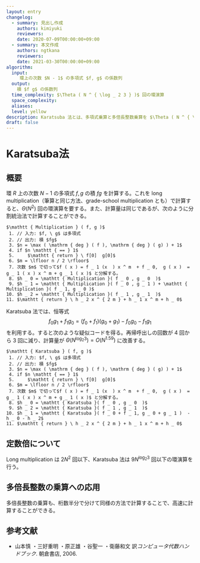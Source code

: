 ```yaml
---
layout: entry
changelog:
  - summary: 見出し作成
    authors: kimiyuki
    reviewers:
    date: 2020-07-09T00:00:00+09:00
  - summary: 本文作成
    authors: ngtkana
    reviewers:
    date: 2021-03-30T00:00:00+09:00
algorithm:
  input:
     環上の次数 $N - 1$ の多項式 $f, g$ の係数列
  output:
    積 $f g$ の係数列
  time_complexity: $\Theta ( N ^ { \log _ 2 3 } )$ 回の環演算
  space_complexity:
  aliases:
  level: yellow
description: Karatsuba 法とは、多項式乗算と多倍長整数乗算を $\Theta ( N ^ { \log _ 2 3} )$ 回の環演算で行なうアルゴリズムである。
draft: false
---
```



# Karatsuba法

## 概要

環 $R$ 上の次数 $N - 1$ の多項式 $f, g$ の積 $f g$ を計算する。これを long multiplication（筆算と同じ方法、grade-school multiplication とも）で計算すると、$\Theta ( N ^ 2 )$ 回の環演算を要する。また、計算量は同じであるが、次のように分割統治法で計算することができる。

```plaintext-katex
$\mathtt { Multiplication } ( f, g )$
 1. // 入力: $f, \ g$ は多項式
 2. // 出力: 積 $fg$
 3. $n = \max ( \mathrm { deg } ( f ), \mathrm { deg } ( g) ) + 1$
 4. if $n \mathtt { == } 1$
 5.     $\mathtt { return } \ f[0]  g[0]$
 6. $m = \lfloor n / 2 \rfloor$
 7. 次数 $m$ で切って$f ( x ) = f _ 1 (x  ) x ^ m  + f _ 0,  g ( x )  = g _ 1 ( x ) x ^ m + g _ 1 ( x )$ と分解する。
 8. $h _ 0 = \mathtt { Multiplication }( f _ 0 , g _ 0  )$
 9. $h _ 1 = \mathtt { Multiplication }( f _ 0 , g _ 1 ) + \mathtt { Multiplication }( f _ 1, g _ 0 )$
10. $h _ 2 = \mathtt { Multiplication }( f _ 1 , g _ 1  )$
11. $\mathtt { return } \ h _ 2 x ^ { 2 m } + h _ 1 x ^ m + h _ 0$
```

Karatsuba 法では、恒等式
$$
f _ 0 g _ 1 + f _ 1 g _ 0 = ( f _ 0 + f _ 1 ) ( g _ 0 + g _ 1 ) - f _ 0 g _ 0 - f _ 1 g _ 1
$$
を利用する。すると次のような疑似コードを得る。再帰呼出しの回数が $4$ 回から $3$ 回に減り、計算量が $\Theta ( N ^ { \log _ 2 3 } ) = O ( N ^ { 1.59 } )$ に改善する。


```plaintext-katex
$\mathtt { Karatsuba } ( f, g )$
 1. // 入力: $f, \ g$ は多項式
 2. // 出力: 積 $fg$
 3. $n = \max ( \mathrm { deg } ( f ), \mathrm { deg } ( g) ) + 1$
 4. if $n \mathtt { == } 1$
 5.     $\mathtt { return } \ f[0]  g[0]$
 6. $m = \lfloor n / 2 \rfloor$
 7. 次数 $m$ で切って$f ( x ) = f _ 1 (x  ) x ^ m  + f _ 0,  g ( x )  = g _ 1 ( x ) x ^ m + g _ 1 ( x )$ と分解する。
 8. $h _ 0 = \mathtt { Karatsuba }( f _ 0 , g _ 0  )$
 9. $h _ 2 = \mathtt { Karatsuba }( f _ 1 , g _ 1  )$
10. $h _ 1 = \mathtt { Karatsuba }( f _ 0 + f _ 1, g _ 0 + g _ 1 )  - h _ 0 - h _ 2$
11. $\mathtt { return } \ h _ 2 x ^ { 2 m } + h _ 1 x ^ m + h _ 0$
```


## 定数倍について

Long multiplication は $2 N ^ 2$ 回以下、Karatsuba 法は $9 N ^ { \log _ 2 3 }$ 回以下の環演算を行う。


## 多倍長整数の乗算への応用

多倍長整数の乗算も、桁数半分で分けて同様の方法で計算することで、高速に計算することができる。


## 参考文献

* 山本慎 ・三好重明 ・原正雄 ・谷聖一 ・衛藤和文 訳*コンピュータ代数ハンドブック*. 朝倉書店, 2006.
